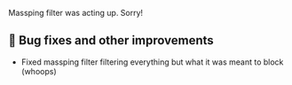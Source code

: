 Massping filter was acting up. Sorry!

## 🔧 Bug fixes and other improvements
- Fixed massping filter filtering everything but what it was meant to block (whoops)